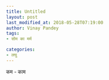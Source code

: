 ```yaml
---
title: Untitled
layout: post
last_modified_at: 2018-05-28T07:19:00
author: Vinay Pandey
tags:
- सोम का मर्म

categories:
- लघु
---
```

कम - काम


